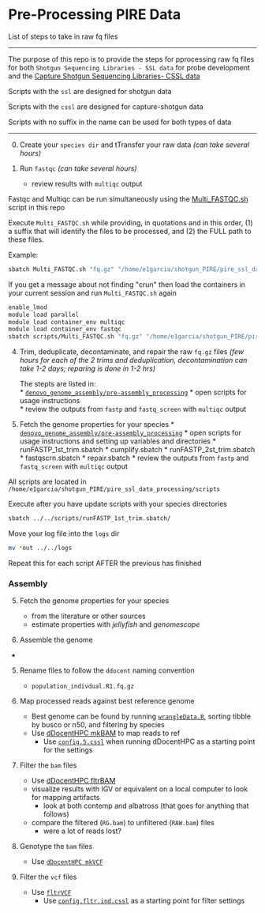 # Pre-Processing PIRE Data

List of steps to take in raw fq files 


---

The purpose of this repo is to provide the steps for pprocessing raw fq files for both `Shotgun Sequencing Libraries - SSL data` for probe development and the [Capture Shotgun Sequencing Libraries- CSSL data](https://github.com/philippinespire/pire_cssl_data_processing) 

Scripts with the `ssl` are designed for shotgun data

Scripts with the `cssl` are designed for capture-shotgun data

Scripts with no suffix in the name can be used for both types of data 

---

0. Create your `species dir` and tTransfer your raw data 
*(can take several hours)*

1. Run `fastqc`
*(can take several hours)*
    * review results with `multiqc` output

Fastqc and Multiqc can be run simultaneously using the [Multi_FASTQC.sh](https://github.com/philippinespire/pire_ssl_data_processing/blob/main/scripts/Multi_FASTQC.sh) script in this repo

Execute `Multi_FASTQC.sh` while providing, in quotations and in this order, 
(1) a suffix that will identify the files to be processed, and (2) the FULL path to these files. 

Example:
```sh
sbatch Multi_FASTQC.sh "fq.gz" "/home/e1garcia/shotgun_PIRE/pire_ssl_data_processing/spratelloides_gracilis/shotgun_raw_fq"  
```

If you get a message about not finding "crun" then load the containers in your current session and run `Multi_FASTQC.sh` again

```sh
enable_lmod
module load parallel
module load container_env multiqc
module load container_env fastqc
sbatch scripts/Multi_FASTQC.sh "fq.gz" "/home/e1garcia/shotgun_PIRE/pire_ssl_data_processing/spratelloides_gracilis/shotgun_raw_fq"
```


4. Trim, deduplicate, decontaminate, and repair the raw `fq.gz` files
*(few hours for each of the 2 trims and deduplication, decontamination can take 1-2 days; reparing is done in 1-2 hrs)*

	The stepts are listed in:	
        * [`denovo_genome_assembly/pre-assembly_processing`](https://github.com/philippinespire/denovo_genome_assembly/tree/main/pre-assembly_processing)
	        * open scripts for usage instructions    
	        * review the outputs from `fastp` and `fastq_screen` with `multiqc` output

5. Fetch the genome properties for your species
        * [`denovo_genome_assembly/pre-assembly_processing`](https://github.com/philippinespire/denovo_genome_assembly/tree/main/pre-assembly_processing)
	        * open scripts for usage instructions and setting up variables and directories
			* runFASTP_1st_trim.sbatch
                        * cumplify.sbatch
                        * runFASTP_2st_trim.sbatch
                        * fastqscrn.sbatch
                        * repair.sbatch
                * review the outputs from `fastp` and `fastq_screen` with `multiqc` output

All scripts are located in `/home/e1garcia/shotgun_PIRE/pire_ssl_data_processing/scripts`

Execute after you have update scripts with your species directories
```sh
sbatch ../../scripts/runFASTP_1st_trim.sbatch/
```

Move your log file into the `logs` dir
```sh
mv *out ../../logs
```

Repeat this for each script AFTER the previous has finished



### Assembly

5. Fetch the genome properties for your species
	* from the literature or other sources
	* estimate properties with *jellyfish* and *genomescope*


6. Assemble the genome
*


5. Rename files to follow the `ddocent` naming convention
   * `population_indivdual.R1.fq.gz`

5. Map processed reads against best reference genome
    * Best genome can be found by running [`wrangleData.R`](https://github.com/philippinespire/denovo_genome_assembly/tree/main/compare_assemblers), sorting tibble by busco or n50, and filtering by species 
    * Use [dDocentHPC mkBAM](https://github.com/cbirdlab/dDocentHPC) to map reads to ref
      * Use [`config.5.cssl`](https://github.com/cbirdlab/dDocentHPC/blob/master/configs/config.5.cssl) when running dDocentHPC as a starting point for the settings

6. Filter the `bam` files
    * Use [dDocentHPC fltrBAM](https://github.com/cbirdlab/dDocentHPC)
    * visualize results with IGV or equivalent on a local computer to look for mapping artifacts
      * look at both contemp and albatross (that goes for anything that follows)
    * compare the filtered (`RG.bam`) to unfiltered (`RAW.bam`) files
      * were a lot of reads lost?

7. Genotype the `bam` files
    * Use [`dDocentHPC mkVCF`](https://github.com/cbirdlab/dDocentHPC) 

8. Filter the `vcf` files
    * Use [`fltrVCF`](https://github.com/cbirdlab/fltrVCF)
      * Use [`config.fltr.ind.cssl`](https://github.com/cbirdlab/fltrVCF/blob/master/config_files/config.fltr.ind.cssl) as a starting point for filter settings

